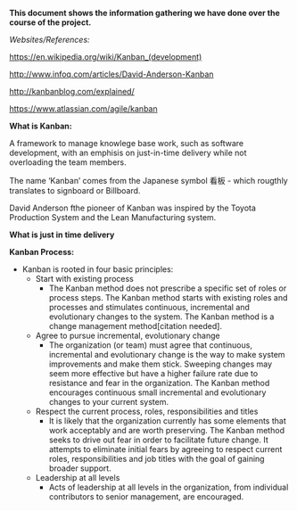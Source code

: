 **This document shows the information gathering we have done over the course of the project.**

*Websites/References:*

https://en.wikipedia.org/wiki/Kanban_(development)

http://www.infoq.com/articles/David-Anderson-Kanban

http://kanbanblog.com/explained/

https://www.atlassian.com/agile/kanban


**What is Kanban:**

A framework to manage knowlege base work, such as software development, with an emphisis on just-in-time delivery while not overloading the team members.  

The name ‘Kanban’ comes from the Japanese symbol 看板 - which rougthly translates to signboard or Billboard.

David Anderson fthe pioneer of Kanban was inspired by the Toyota Production System and the Lean Manufacturing system.  

**What is just in time delivery**


**Kanban Process:**
* Kanban is rooted in four basic principles:
  * Start with existing process
    * The Kanban method does not prescribe a specific set of roles or process steps. The Kanban method starts with existing roles and processes and stimulates continuous, incremental and evolutionary changes to the system. The Kanban method is a change management method[citation needed].
  * Agree to pursue incremental, evolutionary change
    * The organization (or team) must agree that continuous, incremental and evolutionary change is the way to make system improvements and make them stick. Sweeping changes may seem more effective but have a higher failure rate due to resistance and fear in the organization. The Kanban method encourages continuous small incremental and evolutionary changes to your current system.
  * Respect the current process, roles, responsibilities and titles
    * It is likely that the organization currently has some elements that work acceptably and are worth preserving. The Kanban method seeks to drive out fear in order to facilitate future change. It attempts to eliminate initial fears by agreeing to respect current roles, responsibilities and job titles with the goal of gaining broader support.
  * Leadership at all levels
    * Acts of leadership at all levels in the organization, from individual contributors to senior management, are encouraged.

